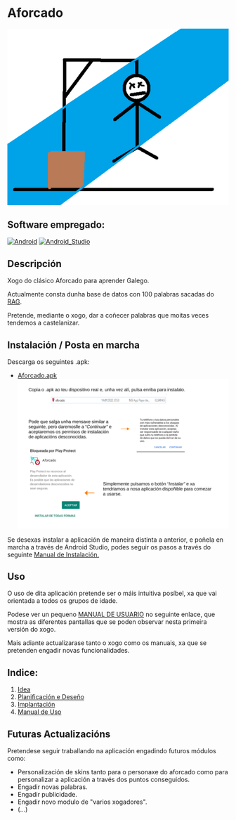 # Aforcado
 ![Logo Aforcado](/img/six.png)
 ## Software empregado:
[![Android](https://img.shields.io/badge/Android-3DDC84?style=for-the-badge&logo=android&logoColor=white&labelColor=101010)]()
[![Android_Studio](https://img.shields.io/badge/Android_Studio-3DDC84?style=for-the-badge&logo=android-studio&logoColor=white&labelColor=101010)]()
</br>
 ## Descripción
Xogo do clásico Aforcado para aprender Galego. 

Actualmente consta dunha base de datos con 100 palabras sacadas do [RAG](https://academia.gal/dicionario). 

Pretende, mediante o xogo, dar a coñecer palabras que moitas veces tendemos a castelanizar.

## Instalación / Posta en marcha
Descarga os seguintes .apk:
* [Aforcado.apk](/Aforcado.apk)
![InstalacionApk](/doc/img/instalacionApk.png)

Se desexas instalar a aplicación de maneira distinta a anterior, e poñela en marcha a través de Android Studio, podes seguir os pasos a través do seguinte [Manual de Instalación.](/doc/implantacion.md)

## Uso
O uso de dita aplicación pretende ser o máis intuitiva posíbel, xa que vai orientada a todos os grupos de idade.

Podese ver un pequeno [MANUAL DE USUARIO](/documentacion/manual_usuario.pdf) no seguinte enlace, que mostra as diferentes pantallas que se poden observar nesta primeira versión do xogo.

Mais adiante actualizarase tanto o xogo como os manuais, xa que se pretenden engadir novas funcionalidades.

## Indice:
1. [Idea](/documentacion/idea.md)
2. [Planificación e Deseño](/doc/plan.md)
3. [Implantación](/doc/implantacion.md)
4. [Manual de Uso](/documentacion/manual_usuario.pdf)

## Futuras Actualizacións
Pretendese seguir traballando na aplicación engadindo futuros módulos como:
* Personalización de skins tanto para o personaxe do aforcado como para personalizar a aplicación a través dos puntos conseguidos.
* Engadir novas palabras.
* Engadir publicidade. 
* Engadir novo modulo de "varios xogadores".
* (...)



